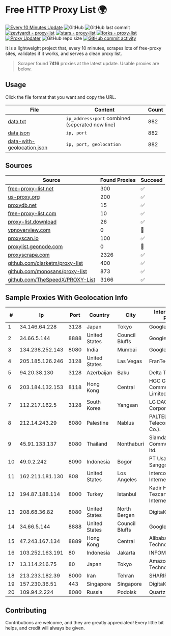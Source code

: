 
# Free HTTP Proxy List 🌍

[![Every 10 Minutes Update](https://github.com/mertguvencli/http-proxy-list/actions/workflows/main.yml/badge.svg?branch=main)](https://github.com/mertguvencli/http-proxy-list/actions/workflows/main.yml)
![GitHub](https://img.shields.io/github/license/mertguvencli/http-proxy-list)
![GitHub last commit](https://img.shields.io/github/last-commit/mertguvencli/http-proxy-list)
[![zevtyardt - proxy-list](https://img.shields.io/static/v1?label=zevtyardt&message=proxy-list&color=blue&logo=github)](https://github.com/zevtyardt/proxy-list "Go to GitHub repo")
[![stars - proxy-list](https://img.shields.io/github/stars/zevtyardt/proxy-list?style=social)](https://github.com/zevtyardt/proxy-list)
[![forks - proxy-list](https://img.shields.io/github/forks/zevtyardt/proxy-list?style=social)](https://github.com/zevtyardt/proxy-list)
[![Proxy Updater](https://github.com/zevtyardt/proxy-list/workflows/Proxy%20Updater/badge.svg)](https://github.com/zevtyardt/proxy-list/actions?query=workflow:"Proxy+Updater")
![GitHub repo size](https://img.shields.io/github/repo-size/zevtyardt/proxy-list)
[![GitHub commit activity](https://img.shields.io/github/commit-activity/m/zevtyardt/proxy-list?logo=commits)](https://github.com/zevtyardt/proxy-list/commits/main)

It is a lightweight project that, every 10 minutes, scrapes lots of free-proxy sites, validates if it works, and serves a clean proxy list.

> Scraper found **7416** proxies at the latest update. Usable proxies are below.

## Usage

Click the file format that you want and copy the URL.

|File|Content|Count|
|----|-------|-----|
|[data.txt](https://raw.githubusercontent.com/mertguvencli/http-proxy-list/main/proxy-list/data.txt)|`ip_address:port` combined (seperated new line)|882|
|[data.json](https://raw.githubusercontent.com/mertguvencli/http-proxy-list/main/proxy-list/data.json)|`ip, port`|882|
|[data-with-geolocation.json](https://raw.githubusercontent.com/mertguvencli/http-proxy-list/main/proxy-list/data-with-geolocation.json)|`ip, port, geolocation`|882|

## Sources

|Source|Found Proxies|Succeed|
|------|-------------|-------|
|[free-proxy-list.net](https://free-proxy-list.net)|300|✅|
|[us-proxy.org](https://www.us-proxy.org)|200|✅|
|[proxydb.net](http://proxydb.net)|15|✅|
|[free-proxy-list.com](https://free-proxy-list.com/?page=&port=&type%5B%5D=http&type%5B%5D=https&up_time=0&search=Search)|10|✅|
|[proxy-list.download](https://www.proxy-list.download/HTTP)|26|✅|
|[vpnoverview.com](https://vpnoverview.com/privacy/anonymous-browsing/free-proxy-servers)|0|🚫|
|[proxyscan.io](https://www.proxyscan.io)|100|✅|
|[proxylist.geonode.com](https://proxylist.geonode.com/api/proxy-list?limit=300&page=1&sort_by=lastChecked&sort_type=desc&protocols=http,https)|0|🚫|
|[proxyscrape.com](https://api.proxyscrape.com/v2/?request=displayproxies&protocol=http&timeout=10000&country=all&ssl=all&anonymity=all)|2326|✅|
|[github.com/clarketm/proxy-list](https://raw.githubusercontent.com/clarketm/proxy-list/master/proxy-list-raw.txt)|400|✅|
|[github.com/monosans/proxy-list](https://raw.githubusercontent.com/monosans/proxy-list/main/proxies/http.txt)|873|✅|
|[github.com/TheSpeedX/PROXY-List](https://raw.githubusercontent.com/TheSpeedX/PROXY-List/master/http.txt)|3166|✅|


## Sample Proxies With Geolocation Info

|#|Ip|Port|Country|City|Internet Service Provider|
|-|--|----|-------|----|-------------------------|
|1|34.146.64.228|3128|Japan|Tokyo|Google LLC|
|2|34.66.5.144|8888|United States|Council Bluffs|Google LLC|
|3|134.238.252.143|8080|India|Mumbai|Google LLC|
|4|205.185.126.246|3128|United States|Las Vegas|FranTech Solutions|
|5|94.20.38.130|3128|Azerbaijan|Baku|Delta Telecom|
|6|203.184.132.153|8118|Hong Kong|Central|HGC Global Communications Limited|
|7|112.217.162.5|3128|South Korea|Yangsan|LG DACOM Corporation|
|8|212.14.243.29|8080|Palestine|Nablus|PALTEL (Palestine Telecommunications Co.).|
|9|45.91.133.137|8080|Thailand|Nonthaburi|Siamdata Communication Co., ltd.|
|10|49.0.2.242|8090|Indonesia|Bogor|PT Usaha Adi Sanggoro|
|11|162.211.181.130|808|United States|Los Angeles|Intercontinental Internet Data Corp|
|12|194.87.188.114|8000|Turkey|Istanbul|Kadir Huseyin Tezcan Nosspeed Internet Teknolojileri|
|13|208.68.36.82|8080|United States|North Bergen|DigitalOcean, LLC|
|14|34.66.5.144|8888|United States|Council Bluffs|Google LLC|
|15|47.243.167.134|8889|Hong Kong|Central|Alibaba (US) Technology Co., Ltd.|
|16|103.252.163.191|80|Indonesia|Jakarta|INFOMEDIA|
|17|13.114.216.75|80|Japan|Tokyo|Amazon Technologies Inc|
|18|213.233.182.39|8000|Iran|Tehran|SHARIF-EDU|
|19|157.230.36.51|443|Singapore|Singapore|DigitalOcean, LLC|
|20|109.94.2.224|8080|Russia|Podolsk|Quartz Telecom|



## Contributing

Contributions are welcome, and they are greatly appreciated! Every
little bit helps, and credit will always be given.

